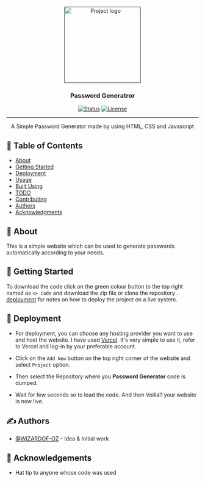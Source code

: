 <p align="center">
  <a href="" rel="noopener">
 <img width=200px height=200px src="https://www.sethserver.com/images/random-password-generator-og.png" alt="Project logo"></a>
</p>

<h3 align="center">Password Generatror</h3>

<div align="center">

[![Status](https://img.shields.io/badge/status-active-success.svg)]()
[![License](https://img.shields.io/badge/license-MIT-blue.svg)](/LICENSE)

</div>

---

<p align="center">A Simple Password Generator made by using HTML, CSS and Javascript
    <br> 
</p>

## 📝 Table of Contents

- [About](#about)
- [Getting Started](#getting_started)
- [Deployment](#deployment)
- [Usage](#usage)
- [Built Using](#built_using)
- [TODO](../TODO.md)
- [Contributing](../CONTRIBUTING.md)
- [Authors](#authors)
- [Acknowledgments](#acknowledgement)

## 🧐 About <a name = "about"></a>

This is a simple website which can be used to generate passwords automatically according to your needs.

## 🏁 Getting Started <a name = "getting_started"></a>

To download the code click on the green colour button to the top right named as `<> Code` and download the zip file or clone the repository . [deployment](#deployment) for notes on how to deploy the project on a live system.

## 🚀 Deployment <a name = "deployment"></a>

- For deployment, you can choose any hosting provider you want to use and host the website. I have used [Vercel](https://vercel.com). It's very simple to use it, refer to Vercel and log-in by your preferable account.

- Click on the `Add New` button on the top right corner of the website and select `Project` option.
- Then select the Repository where you **Password Generator** code is dumped.
- Wait for few seconds so to load the code. And then Voilla!! your website is now live.

## ✍️ Authors <a name = "authors"></a>

- [@WIZARDOF-OZ](https://github.com/WIZARDOF-OZ) - Idea & Initial work

## 🎉 Acknowledgements <a name = "acknowledgement"></a>

- Hat tip to anyone whose code was used
